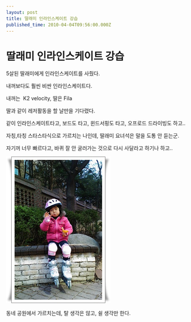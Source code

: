 ```yaml
---
layout: post
title: 딸래미 인라인스케이트 강습
published_time: 2010-04-04T09:56:00.000Z
---
```


# 딸래미 인라인스케이트 강습


5살된 딸래미에게 인라인스케이트를 사줬다.

내꺼보다도 훨씬 비싼 인라인스케이트다.

내꺼는  K2 velocity, 딸은 Fila

딸과 같이 레저활동을 할 날만을 기다렸다.

같이 인라인스케이트타고, 보드도 타고, 윈드서핑도 타고, 오프로드 드라이빙도 하고..

자칭,타칭 스타스타식으로 가르치는 나인데, 딸래미 요녀석은 말을 도통 안 듣는군.

자기꺼 너무 빠르다고, 바퀴 잘 안 굴러가는 것으로 다시 사달라고 하기나 하고..

![](../pds/201004/04/80/a0109780_4bb7e21a936c6.jpg)

동네 공원에서 가르치는데, 탈 생각은 않고, 쉴 생각만 한다.

